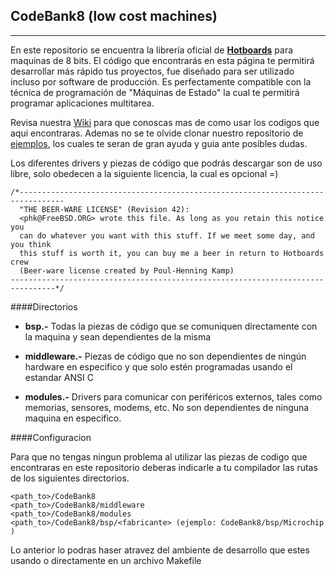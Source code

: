 CodeBank8 (low cost machines)
-----------------------------

------

En este repositorio se encuentra la librería oficial de **[Hotboards](http://hotboards.org/)** para maquinas de 8 bits. El código que encontrarás en esta página te permitirá desarrollar más rápido tus proyectos, fue diseñado para ser utilizado incluso por software de producción. Es perfectamente compatible con la técnica de programación de "Máquinas de Estado" la cual te permitirá programar aplicaciones multitarea. 

Revisa nuestra [Wiki](https://github.com/Hotboards/CodeBank8/wiki) para que conoscas mas de como usar los codigos que aqui encontraras. Ademas no se te olvide clonar nuestro repositorio de [ejemplos](https://github.com/Hotboards/Examples), los cuales te seran de gran ayuda y guia ante posibles dudas.

Los diferentes drivers y piezas de código que podrás descargar son de uso libre, solo obedecen a la siguiente licencia, la cual es opcional =)

```
/*--------------------------------------------------------------------------------
  "THE BEER-WARE LICENSE" (Revision 42):
  <phk@FreeBSD.ORG> wrote this file. As long as you retain this notice you
  can do whatever you want with this stuff. If we meet some day, and you think
  this stuff is worth it, you can buy me a beer in return to Hotboards crew 
  (Beer-ware license created by Poul-Henning Kamp)
--------------------------------------------------------------------------------*/
```

####Directorios

- **bsp.-** Todas la piezas de código que se comuniquen directamente con la maquina y sean dependientes de la misma  

- **middleware.-** Piezas de código que no son dependientes de ningún hardware en especifico y que solo estén programadas usando el estandar ANSI C

- **modules.-** Drivers para comunicar con periféricos externos, tales como memorias, sensores, modems, etc. No son dependientes de ninguna maquina en especifico.

####Configuracion

Para que no tengas ningun problema al utilizar las piezas de codigo que encontraras en este repositorio deberas indicarle a tu compilador las rutas de los siguientes directorios.

```
<path_to>/CodeBank8
<path_to>/CodeBank8/middleware
<path_to>/CodeBank8/modules
<path_to>/CodeBank8/bsp/<fabricante> (ejemplo: CodeBank8/bsp/Microchip )
```
Lo anterior lo podras haser atravez del ambiente de desarrollo que estes usando o directamente en un archivo Makefile

